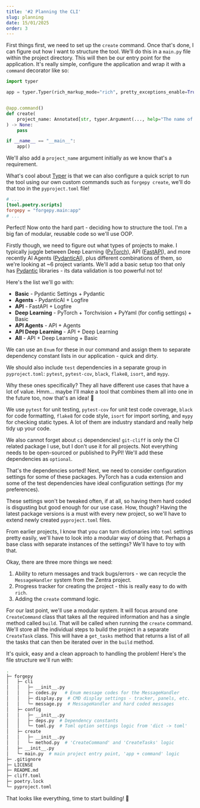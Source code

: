 ```yaml
---
title: '#2 Planning the CLI'
slug: planning
date: 15/01/2025
order: 3
---
```

First things first, we need to set up the `create` command. Once that's done, I can figure out how I want to structure the tool. We'll do this in a `main.py` file within the project directory. This will then be our entry point for the application. It's really simple, configure the application and wrap it with a `command` decorator like so:

```python
import typer

app = typer.Typer(rich_markup_mode="rich", pretty_exceptions_enable=True)


@app.command()
def create(
    project_name: Annotated[str, typer.Argument(..., help="The name of the project.")],
) -> None:
    pass

if __name__ == "__main__":
    app()
```

We'll also add a `project_name` argument initially as we know that's a requirement.

What's cool about [Typer](https://typer.tiangolo.com/) is that we can also configure a quick script to run the tool using our own custom commands such as `forgepy create`, we'll do that too in the `pyproject.toml` file!

```toml
# ...
[tool.poetry.scripts]
forgepy = "forgepy.main:app"
# ...
```

Perfect! Now onto the hard part - deciding how to structure the tool. I'm a big fan of modular, reusable code so we'll use OOP.

Firstly though, we need to figure out what types of projects to make. I typically juggle between Deep Learning ([PyTorch](https://pytorch.org/)), API ([FastAPI](https://fastapi.tiangolo.com/)), and more recently AI Agents ([PydanticAI](https://ai.pydantic.dev/)), plus different combinations of them, so we're looking at ~6 project variants. We'll add a basic setup too that only has [Pydantic](https://docs.pydantic.dev/latest/) libraries - its data validation is too powerful not to!

Here's the list we'll go with:

- **Basic** - Pydantic Settings + Pydantic
- **Agents** - PydanticAI + Logfire
- **API** - FastAPI + Logfire
- **Deep Learning** - PyTorch + Torchvision + PyYaml (for config settings) + Basic
- **API Agents** - API + Agents
- **API Deep Learning** - API + Deep Learning
- **All** - API + Deep Learning + Basic

We can use an `Enum` for these in our command and assign them to separate dependency constant lists in our application - quick and dirty.

We should also include `test` dependencies in a separate group in `pyproject.toml`: `pytest`, `pytest-cov`, `black`, `flake8`, `isort`, and `mypy`.

Why these ones specifically? They all have different use cases that have a lot of value. Hmm... maybe I'll make a tool that combines them all into one in the future too, now that's an idea! 🤔

We use `pytest` for unit testing, `pytest-cov` for unit test code coverage, `black` for code formatting, `flake8` for code style, `isort` for import sorting, and `mypy` for checking static types. A lot of them are industry standard and really help tidy up your code.

We also cannot forget about `ci` dependencies! `git-cliff` is only the CI related package I use, but I don't use it for all projects. Not everything needs to be open-sourced or published to PyPI! We'll add these dependencies as `optional`.

That's the dependencies sorted! Next, we need to consider configuration settings for some of these packages. PyTorch has a cuda extension and some of the test dependencies have ideal configuration settings (for my preferences).

These settings won't be tweaked often, if at all, so having them hard coded is disgusting but good enough for our use case. How, though? Having the latest package versions is a must with every new project, so we'll have to extend newly created `pyproject.toml` files.

From earlier projects, I know that you can turn dictionaries into `toml` settings pretty easily, we'll have to look into a modular way of doing that. Perhaps a base class with separate instances of the settings? We'll have to toy with that.

Okay, there are three more things we need:

1. Ability to return messages and track bugs/errors - we can recycle the `MessageHandler` system from the Zentra project.
2. Progress tracker for creating the project - this is really easy to do with `rich`.
3. Adding the `create` command logic.

For our last point, we'll use a modular system. It will focus around one `CreateCommand` class that takes all the required information and has a single method called `build`. That will be called when running the `create` command. We'll store all the individual steps to build the project in a separate `CreateTask` class. This will have a `get_tasks` method that returns a list of all the tasks that can then be iterated over in the `build` method.

It's quick, easy and a clean approach to handling the problem! Here's the file structure we'll run with:

```bash
.
├─ forgepy
│   ├─ cli
│   │   ├─ __init__.py
│   │   ├─ codes.py   # Enum message codes for the MessageHandler
│   │   ├─ display.py  # CMD display settings - tracker, panels, etc.
│   │   └─ message.py  # MessageHandler and hard coded messages
│   ├─ config
│   │   ├─ __init__.py
│   │   ├─ deps.py  # Dependency constants
│   │   └─ toml.py  # Toml option settings logic from 'dict -> toml'
│   ├─ create
│   │   ├─ __init__.py
│   │   └─ method.py  # 'CreateCommand' and 'CreateTasks' logic
│   ├─ __init__.py
│   └─ main.py  # main project entry point, 'app + command' logic
├─ .gitignore
├─ LICENSE
├─ README.md
├─ cliff.toml
├─ poetry.lock
└─ pyproject.toml
```

That looks like everything, time to start building! 🚀
